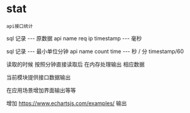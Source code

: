 # stat
	api接口统计

sql 记录 --- 原数据
	api name
	req ip
	timestamp --- 毫秒
	
sql 记录 --- 最小单位分钟
	api name
	count
	time --- 秒 / 分		timestamp/60
	
读取的时候 按照分钟直接读取后 在内存处理输出 相应数据

当前模块提供接口数据输出

在应用场景增加界面输出等等

增加 https://www.echartsjs.com/examples/ 输出

